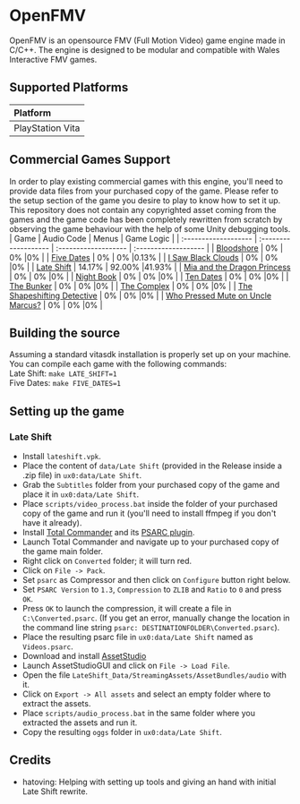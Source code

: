 # OpenFMV
OpenFMV is an opensource FMV (Full Motion Video) game engine made in C/C++. The engine is designed to be modular and compatible with Wales Interactive FMV games.

## Supported Platforms
| Platform         |
| :------------------- |
| PlayStation Vita     |

## Commercial Games Support
In order to play existing commercial games with this engine, you'll need to provide data files from your purchased copy of the game. Please refer to the setup section of the game you desire to play to know how to set it up.
This repository does not contain any copyrighted asset coming from the games and the game code has been completely rewritten from scratch by observing the game behaviour with the help of some Unity debugging tools.
| Game | Audio Code | Menus | Game Logic |
| :------------------- | :------------------- | :------------------- | :------------------- |
| [Bloodshore](https://store.steampowered.com/app/1490840/Bloodshore/)     | 0% | 0% |0% |
| [Five Dates](https://store.steampowered.com/app/1353270/Five_Dates/)     | 0% | 0% |0.13% |
| [I Saw Black Clouds](https://store.steampowered.com/app/1346830/I_Saw_Black_Clouds/)     | 0% | 0% |0% |
| [Late Shift](https://store.steampowered.com/app/584980/Late_Shift/)     | 14.17% | 92.00% |41.93% |
| [Mia and the Dragon Princess](https://store.steampowered.com/app/1837580/Mia_and_the_Dragon_Princess/)     | 0% | 0% |0% |
| [Night Book](https://store.steampowered.com/app/1477920/Night_Book/)     | 0% | 0% |0% |
| [Ten Dates](https://store.steampowered.com/app/1946070/Ten_Dates/)     | 0% | 0% |0% |
| [The Bunker](https://store.steampowered.com/app/481110/The_Bunker/)     | 0% | 0% |0% |
| [The Complex](https://store.steampowered.com/app/1107790/The_Complex/)     | 0% | 0% |0% |
| [The Shapeshifting Detective](https://store.steampowered.com/app/898650/The_Shapeshifting_Detective/)     | 0% | 0% |0% |
| [Who Pressed Mute on Uncle Marcus?](https://store.steampowered.com/app/1628130/Who_Pressed_Mute_on_Uncle_Marcus/)     | 0% | 0% |0% |

## Building the source
Assuming a standard vitasdk installation is properly set up on your machine. You can compile each game with the following commands:<br>
Late Shift: `make LATE_SHIFT=1`<br>
Five Dates: `make FIVE_DATES=1`

## Setting up the game
### Late Shift
- Install `lateshift.vpk`.
- Place the content of `data/Late Shift` (provided in the Release inside a .zip file) in `ux0:data/Late Shift`.
- Grab the `Subtitles` folder from your purchased copy of the game and place it in `ux0:data/Late Shift`.
- Place `scripts/video_process.bat` inside the folder of your purchased copy of the game and run it (you'll need to install ffmpeg if you don't have it already).
- Install [Total Commander](https://www.ghisler.com/download.htm) and its [PSARC plugin](http://totalcmd.net/plugring/PSARC.html).
- Launch Total Commander and navigate up to your purchased copy of the game main folder.
- Right click on `Converted` folder; it will turn red.
- Click on `File -> Pack`.
- Set `psarc` as Compressor and then click on `Configure` button right below.
- Set `PSARC Version` to `1.3`, `Compression` to `ZLIB` and `Ratio` to `0` and press `OK`.
- Press `OK` to launch the compression, it will create a file in `C:\Converted.psarc`. (If you get an error, manually change the location in the command line string `psarc: DESTINATIONFOLDER\Converted.psarc`).
- Place the resulting psarc file in `ux0:data/Late Shift` named as `Videos.psarc`.
- Download and install [AssetStudio](https://github.com/Perfare/AssetStudio/releases/tag/v0.16.47)
- Launch AssetStudioGUI and click on `File -> Load File`.
- Open the file `LateShift_Data/StreamingAssets/AssetBundles/audio` with it.
- Click on `Export -> All assets` and select an empty folder where to extract the assets.
- Place `scripts/audio_process.bat` in the same folder where you extracted the assets and run it.
- Copy the resulting `oggs` folder in `ux0:data/Late Shift`.

## Credits
- hatoving: Helping with setting up tools and giving an hand with initial Late Shift rewrite.

